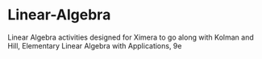 # Linear-Algebra
Linear Algebra activities designed for Ximera to go along with Kolman and Hill, Elementary Linear Algebra with Applications, 9e

